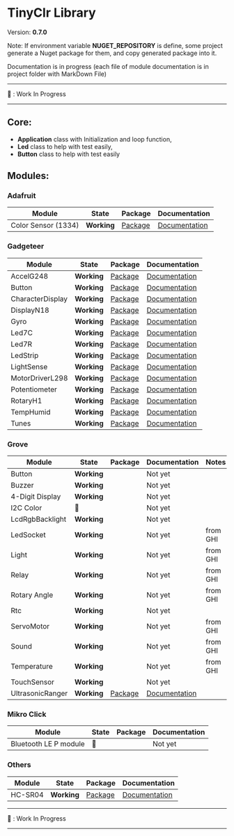 # TinyClr Library
Version: __0.7.0__

Note: If environment variable __NUGET_REPOSITORY__ is define, some project generate a Nuget package for them, and copy generated package into it.

Documentation is in progress (each file of module documentation is in project folder with MarkDown File)

***
:construction: : Work In Progress
***

## Core:
- __Application__ class with Initialization and loop function,
- __Led__ class to help with test easily,
- __Button__ class to help with test easily

## Modules:

### Adafruit

Module              | State       | Package                                                                                            | Documentation
------------------- | ----------- | -------------------------------------------------------------------------------------------------- | ----------------------------------------------------------------------------------------------------------------------
Color Sensor (1334) | __Working__ | [Package](https://www.bauland.fr/Nuget/Download?Path=Bauland.Adafruit.ColorSensor1334.0.7.0.nupkg) | [Documentation](https://github.com/bauland/TinyClrLib/blob/master/Modules/Adafruit/ColorSensor1334/ColorSensor1334.md) 

### Gadgeteer

Module           | State       | Package                                                                                              | Documentation
---------------- | ----------- | ---------------------------------------------------------------------------------------------------- | -------------
AccelG248        | __Working__ | [Package](https://www.bauland.fr/Nuget/Download?Path=Bauland.Gadgeteer.AccelG248.0.7.0.nupkg)        | [Documentation](https://github.com/bauland/TinyClrLib/blob/master/Modules/Gadgeteer/AccelG248/AccelG248.md)
Button           | __Working__ | [Package](https://www.bauland.fr/Nuget/Download?Path=Bauland.Gadgeteer.Button.0.7.0.nupkg)           | [Documentation](https://github.com/bauland/TinyClrLib/blob/master/Modules/Gadgeteer/Button/Button.md)
CharacterDisplay | __Working__ | [Package](https://www.bauland.fr/Nuget/Download?Path=Bauland.Gadgeteer.CharacterDisplay.0.7.0.nupkg) | [Documentation](https://github.com/bauland/TinyClrLib/blob/master/Modules/Gadgeteer/CharacterDisplay/CharacterDisplay.md)
DisplayN18       | __Working__ | [Package](https://www.bauland.fr/Nuget/Download?Path=Bauland.Gadgeteer.DisplayN18.0.7.0.nupkg)       | [Documentation](https://github.com/bauland/TinyClrLib/blob/master/Modules/Gadgeteer/DisplayN18/DisplayN18.md)
Gyro             | __Working__ | [Package](https://www.bauland.fr/Nuget/Download?Path=Bauland.Gadgeteer.Gyro.0.7.0.nupkg)             | [Documentation](https://github.com/bauland/TinyClrLib/blob/master/Modules/Gadgeteer/Gyro/Gyro.md)
Led7C            | __Working__ | [Package](https://www.bauland.fr/Nuget/Download?Path=Bauland.Gadgeteer.Led7C.0.7.0.nupkg)            | [Documentation](https://github.com/bauland/TinyClrLib/blob/master/Modules/Gadgeteer/Led7C/Led7C.md)
Led7R            | __Working__ | [Package](https://www.bauland.fr/Nuget/Download?Path=Bauland.Gadgeteer.Led7R.0.7.0.nupkg)            | [Documentation](https://github.com/bauland/TinyClrLib/blob/master/Modules/Gadgeteer/Led7R/Led7R.md)
LedStrip         | __Working__ | [Package](https://www.bauland.fr/Nuget/Download?Path=Bauland.Gadgeteer.LedStrip.0.7.0.nupkg)         | [Documentation](https://github.com/bauland/TinyClrLib/blob/master/Modules/Gadgeteer/LedStrip/LedStrip.md)
LightSense       | __Working__ | [Package](https://www.bauland.fr/Nuget/Download?Path=Bauland.Gadgeteer.LightSense.0.7.0.nupkg)       | [Documentation](https://github.com/bauland/TinyClrLib/blob/master/Modules/Gadgeteer/LightSense/LightSense.md)
MotorDriverL298  | __Working__ | [Package](https://www.bauland.fr/Nuget/Download?Path=Bauland.Gadgeteer.MotorDriverL298.0.7.0.nupkg)  | [Documentation](https://github.com/bauland/TinyClrLib/blob/master/Modules/Gadgeteer/MotorDriverL298/MotorDriverL298.md)
Potentiometer    | __Working__ | [Package](https://www.bauland.fr/Nuget/Download?Path=Bauland.Gadgeteer.Potentiometer.0.7.0.nupkg)    | [Documentation](https://github.com/bauland/TinyClrLib/blob/master/Modules/Gadgeteer/Potentiometer/Potentiometer.md)
RotaryH1         | __Working__ | [Package](https://www.bauland.fr/Nuget/Download?Path=Bauland.Gadgeteer.RotaryH1.0.7.0.nupkg)         | [Documentation](https://github.com/bauland/TinyClrLib/blob/master/Modules/Gadgeteer/RotaryH1/RotaryH1.md)
TempHumid        | __Working__ | [Package](https://www.bauland.fr/Nuget/Download?Path=Bauland.Gadgeteer.TempHumid.0.7.0.nupkg)        | [Documentation](https://github.com/bauland/TinyClrLib/blob/master/Modules/Gadgeteer/TempHumid/TempHumid.md)
Tunes            | __Working__ | [Package](https://www.bauland.fr/Nuget/Download?Path=Bauland.Gadgeteer.Tunes.0.7.0.nupkg)            | [Documentation](https://github.com/bauland/TinyClrLib/blob/master/Modules/Gadgeteer/Tunes/Tunes.md)

### Grove

Module          | State          | Package                                                                                          | Documentation                                                                                                         | Notes
--------------- | -------------- | ------------------------------------------------------------------------------------------------ | --------------------------------------------------------------------------------------------------------------------- | -----
Button          | __Working__    |                                                                                                  | Not yet                                                                                                               |
Buzzer          | __Working__    |                                                                                                  | Not yet                                                                                                               |
4-Digit Display | __Working__    |                                                                                                  | Not yet                                                                                                               |
I2C Color       | :construction: |                                                                                                  | Not yet                                                                                                               |
LcdRgbBacklight | __Working__    |                                                                                                  | Not yet                                                                                                               |
LedSocket       | __Working__    |                                                                                                  | Not yet                                                                                                               | from GHI
Light           | __Working__    |                                                                                                  | Not yet                                                                                                               | from GHI
Relay           | __Working__    |                                                                                                  | Not yet                                                                                                               | from GHI
Rotary Angle    | __Working__    |                                                                                                  | Not yet                                                                                                               | from GHI
Rtc             | __Working__    |                                                                                                  | Not yet                                                                                                               |
ServoMotor      | __Working__    |                                                                                                  | Not yet                                                                                                               | from GHI
Sound           | __Working__    |                                                                                                  | Not yet                                                                                                               | from GHI
Temperature     | __Working__    |                                                                                                  | Not yet                                                                                                               | from GHI
TouchSensor     | __Working__    |                                                                                                  | Not yet                                                                                                               |
UltrasonicRanger| __Working__    | [Package](https://www.bauland.fr/Nuget/Download?Path=Bauland.Grove.UltrasonicRanger.0.7.0.nupkg) | [Documentation](https://github.com/bauland/TinyClrLib/blob/master/Modules/Grove/UltrasonicRanger/UltrasonicRanger.md) |

### Mikro Click

Module                | State          | Package     | Documentation
--------------------- | -------------- | ----------- | -------------
Bluetooth LE P module | :construction: |             | Not yet

### Others

Module  | State       | Package                                                                                | Documentation
------- | ----------- | -------------------------------------------------------------------------------------- | -------------
HC-SR04 | __Working__ | [Package](https://www.bauland.fr/Nuget/Download?Path=Bauland.Other.HCSR04.0.7.0.nupkg) | [Documentation](https://github.com/bauland/TinyClrLib/blob/master/Modules/Others/HCSR04/HC-SR04.md)

***
:construction: : Work In Progress
***